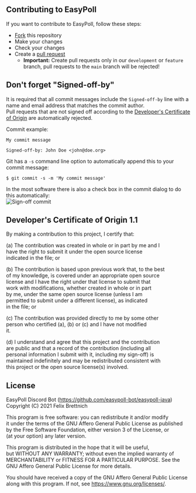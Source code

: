 ## Contributing to EasyPoll
If you want to contribute to EasyPoll, follow these steps:
- [Fork](https://github.com/easypoll-bot/easypoll-java/fork) this repository
- Make your changes
- Check your changes
- Create a [pull request](https://github.com/easypoll-bot/easypoll-java/pulls)
    - **Important:** Create pull requests only in our `development` or `feature` branch, pull requests to the `main` branch will be rejected!

## Don't forget "Signed-off-by"
It is required that all commit messages include the `Signed-off-by` line with a name and email address that matches the commit author.  
Pull requests that are not signed off according to the [Developer's Certificate of Origin](#developers-certificate-of-origin-11) are automatically rejected.

Commit example:
```GIT
My commit message

Signed-off-by: John Doe <john@doe.org>
```

Git has a `-s` command line option to automatically append this to your commit message:
```GIT
$ git commit -s -m 'My commit message'
```

In the most software there is also a check box in the commit dialog to do this automatically:  
![Sign-off commit](https://user-images.githubusercontent.com/42101045/128528321-bca2b734-5b68-434e-bbbf-324e43fab386.png)

## Developer's Certificate of Origin 1.1

By making a contribution to this project, I certify that:  

(a) The contribution was created in whole or in part by me and I  
have the right to submit it under the open source license  
indicated in the file; or  

(b) The contribution is based upon previous work that, to the best  
of my knowledge, is covered under an appropriate open source  
license and I have the right under that license to submit that  
work with modifications, whether created in whole or in part  
by me, under the same open source license (unless I am  
permitted to submit under a different license), as indicated  
in the file; or  

(c) The contribution was provided directly to me by some other  
person who certified (a), (b) or (c) and I have not modified  
it.

(d) I understand and agree that this project and the contribution  
are public and that a record of the contribution (including all  
personal information I submit with it, including my sign-off) is  
maintained indefinitely and may be redistributed consistent with  
this project or the open source license(s) involved.

## License
EasyPoll Discord Bot (https://github.com/easypoll-bot/easypoll-java)  
Copyright (C) 2021  Felix Brettnich  

This program is free software: you can redistribute it and/or modify  
it under the terms of the GNU Affero General Public License as published  
by the Free Software Foundation, either version 3 of the License, or  
(at your option) any later version.  

This program is distributed in the hope that it will be useful,  
but WITHOUT ANY WARRANTY; without even the implied warranty of  
MERCHANTABILITY or FITNESS FOR A PARTICULAR PURPOSE.  See the  
GNU Affero General Public License for more details.  

You should have received a copy of the GNU Affero General Public License  
along with this program.  If not, see <https://www.gnu.org/licenses/>.